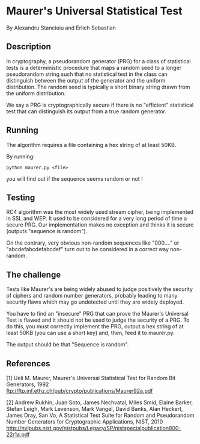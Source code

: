 # Maurer's Universal Statistical Test
By Alexandru Stancioiu and Erlich Sebastian

## Description

In cryptography, a pseudorandom generator (PRG) for a class of statistical tests is a deterministic procedure
that maps a random seed to a longer pseudorandom string such that no statistical test in the class can distinguish
between the output of the generator and the uniform distribution. The random seed is typically a short binary string
drawn from the uniform distribution.

We say a PRG is cryptographically secure if there is no "efficient" statistical test that can distinguish its output
from a true random generator.

## Running

The algorithm requires a file containing a hex string of at least 50KB.

By running:

```
python maurer.py <file>
```

you will find out if the sequence seems random or not !

## Testing

RC4 algorithm was the most widely used stream cipher, being implemented in SSL and WEP. It used to be considered for
a very long period of time a secure PRG. Our implementation makes no exception and thinks it is secure (outputs "sequence
is random").

On the contrary, very obvious non-random sequences like "000...." or "abcdefabcdefabcdef" turn out to be considered 
in a correct way non-random.

## The challenge

Tests like Maurer's are being widely abused to judge positively the security of ciphers and
random number generators, probably leading to many security flaws which may go undetected until they are
widely deployed.

You have to find an "insecure" PRG that can prove the Maurer's Universal Test is flawed and it should not be
used to judge the security of a PRG.
To do this, you must correctly implement the PRG, output a hex string of at least 50KB (you can use a short key) and,
then, feed it to maurer.py.

The output should be that "Sequence is random".

## References

[1] Ueli M. Maurer, Maurer's Universal Statistical Test for Random Bit Generators, 1992
ftp://ftp.inf.ethz.ch/pub/crypto/publications/Maurer92a.pdf

[2] Andrew Rukhin, Juan Soto, James Nechvatal, Miles Smid, Elaine Barker, Stefan Leigh, Mark Levenson,
Mark Vangel, David Banks, Alan Heckert, James Dray, San Vo, A Statistical Test Suite for Random and
Pseudorandom Number Generators for Cryptographic Applications, NIST, 2010
http://nvlpubs.nist.gov/nistpubs/Legacy/SP/nistspecialpublication800-22r1a.pdf
